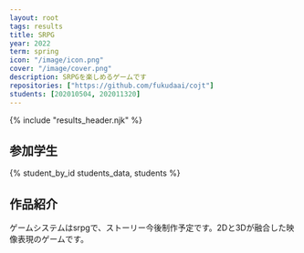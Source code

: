 ```yaml
---
layout: root
tags: results
title: SRPG
year: 2022
term: spring
icon: "/image/icon.png"
cover: "/image/cover.png"
description: SRPGを楽しめるゲームです
repositories: ["https://github.com/fukudaai/cojt"]
students: [202010504, 202011320]
---
```


{% include "results_header.njk" %}

## 参加学生

{% student_by_id students_data, students %}

## 作品紹介

ゲームシステムはsrpgで、ストーリー今後制作予定です。2Dと3Dが融合した映像表現のゲームです。
